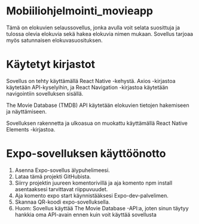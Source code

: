 # Mobiiliohjelmointi_movieapp
Tämä on elokuvien selaussovellus, jonka avulla voit selata suosittuja ja tulossa olevia elokuvia sekä hakea elokuvia nimen mukaan. Sovellus tarjoaa myös satunnaisen elokuvasuosituksen.
# Käytetyt kirjastot
Sovellus on tehty käyttämällä React Native -kehystä. Axios -kirjastoa käytetään API-kyselyihin, ja React Navigation -kirjastoa käytetään navigointiin sovelluksen sisällä.

The Movie Database (TMDB) API käytetään elokuvien tietojen hakemiseen ja näyttämiseen.

Sovelluksen rakennetta ja ulkoasua on muokattu käyttämällä React Native Elements -kirjastoa.
# Expo-sovelluksen käyttöönotto

1. Asenna Expo-sovellus älypuhelimeesi.
2. Lataa tämä projekti GitHubista.
3. Siirry projektin juureen komentorivillä ja aja komento npm install asentaaksesi tarvittavat riippuvuudet.
4. Aja komento expo start käynnistääksesi Expo-dev-palvelimen.
4. Skannaa QR-koodi expo-sovelluksella.
5. Huom: Sovellus käyttää The Movie Database -API:a, joten sinun täytyy hankkia oma API-avain ennen kuin voit käyttää sovellusta
